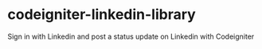 codeigniter-linkedin-library
============================

Sign in with Linkedin and post a status update on Linkedin with Codeigniter